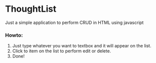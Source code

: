 # ThoughtList
Just a simple application to perform CRUD in HTML using javascript

### Howto:
1. Just type whatever you want to textbox and it will appear on the list. 
2. Click to item on the list to perform edit or delete.
3. Done!
